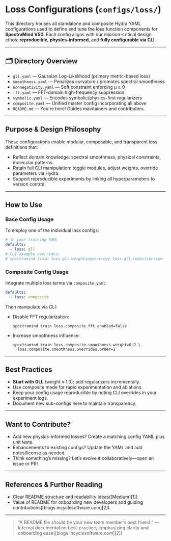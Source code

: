 # Loss Configurations (`configs/loss/`)

This directory houses all standalone and composite Hydra YAML configurations used to define and tune the loss function components for **SpectraMind V50**. Each config aligns with our mission-critical design ethos: **reproducible**, **physics-informed**, and **fully configurable via CLI**.

---

## 🗂 Directory Overview

- `gll.yaml` — Gaussian Log-Likelihood (primary metric-based loss)
- `smoothness.yaml` — Penalizes curvature / promotes spectral smoothness
- `nonnegativity.yaml` — Soft constraint enforcing μ ≥ 0
- `fft.yaml` — FFT-domain high-frequency suppression
- `symbolic.yaml` — Encodes symbolic/physics-first regularizers
- `composite.yaml` — Unified master config incorporating all above
- `README.md` — You're here! Guides maintainers and contributors.

---

##  Purpose & Design Philosophy

These configurations enable modular, composable, and transparent loss definitions that:

- Reflect domain knowledge: spectral smoothness, physical constraints, molecular patterns.
- Retain full CLI manipulation: toggle modules, adjust weights, override parameters via Hydra.
- Support reproducible experiments by linking all hyperparameters to version control.

---

##  How to Use

### Base Config Usage

To employ one of the individual loss configs:

```yaml
# In your training YAML
defaults:
  - loss: gll
# CLI example overrides:
# spectramind train loss.gll.weighting=entropy loss.gll.reduction=sum
````

### Composite Config Usage

Integrate multiple loss terms via `composite.yaml`:

```yaml
defaults:
  - loss: composite
```

Then manipulate via CLI:

* Disable FFT regularization:

  ```
  spectramind train loss.composite.fft.enabled=false
  ```
* Increase smoothness influence:

  ```
  spectramind train loss.composite.smoothness.weight=0.2 \
    loss.composite.smoothness.overrides.order=2
  ```

---

## Best Practices

* **Start with GLL** (weight ≈ 1.0); add regularizers incrementally.
* Use composite mode for rapid experimentation and ablations.
* Keep your config usage reproducible by noting CLI overrides in your experiment logs.
* Document new sub-configs here to maintain transparency.

---

## Want to Contribute?

* Add new physics-informed losses? Create a matching config YAML plus unit tests.
* Enhancements to existing configs? Update the YAML and add notes/license as needed.
* Think something’s missing? Let’s evolve it collaboratively—open an issue or PR!

---

## References & Further Reading

* Clear README structure and readability ideas([Medium][1]).
* Value of README for onboarding new developers and guiding contributions([blogs.incyclesoftware.com][2]).

---

> “A README file should be your new team member’s best friend.”
> — Internal documentation best-practice, emphasizing clarity and onboarding ease([blogs.incyclesoftware.com][2])

```

